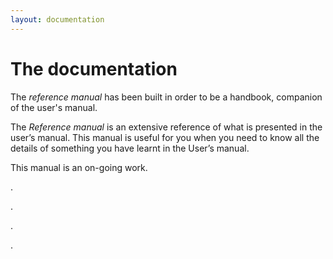```yaml
---
layout: documentation
---
```



# The documentation

The _reference manual_ has been built in order to be a handbook, companion of the user's manual.

The _Reference manual_ is an extensive reference of what is presented in the user’s manual. This manual is useful for you when you need to know all the details of something you have learnt in the User’s manual.

This manual is an on-going work.

.

.

.

.